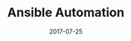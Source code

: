 ---
title: "Ansible Automation"
date: "2017-07-25"
expiryDate: "2017-07-25"

event_start_date: "2017-07-25"
event_end_date: "2017-07-25"
event_start_time: "08:30 AM"
event_end_time: "03:30 PM"
event_location: "Columbus, OH"
event_link: "http://ansibleworkshop.com/workshops/Columbus"

event_type: "Workshop"
event_technology: "Ansible"
---